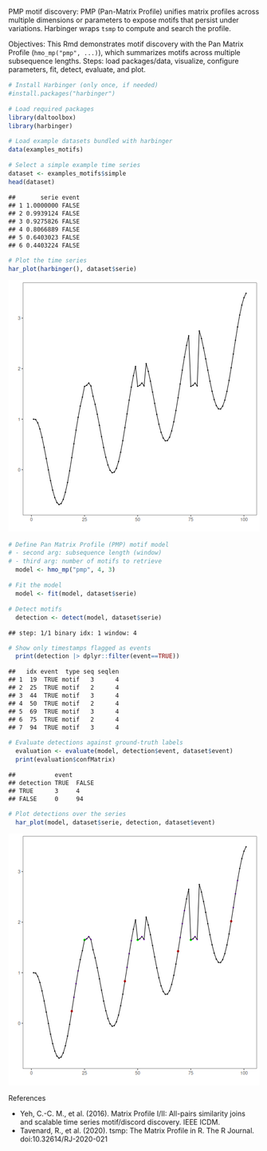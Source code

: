 PMP motif discovery: PMP (Pan-Matrix Profile) unifies matrix profiles across multiple dimensions or parameters to expose motifs that persist under variations. Harbinger wraps `tsmp` to compute and search the profile.

Objectives: This Rmd demonstrates motif discovery with the Pan Matrix Profile (`hmo_mp("pmp", ...)`), which summarizes motifs across multiple subsequence lengths. Steps: load packages/data, visualize, configure parameters, fit, detect, evaluate, and plot.


``` r
# Install Harbinger (only once, if needed)
#install.packages("harbinger")
```


``` r
# Load required packages
library(daltoolbox)
library(harbinger) 
```


``` r
# Load example datasets bundled with harbinger
data(examples_motifs)
```


``` r
# Select a simple example time series
dataset <- examples_motifs$simple
head(dataset)
```

```
##       serie event
## 1 1.0000000 FALSE
## 2 0.9939124 FALSE
## 3 0.9275826 FALSE
## 4 0.8066889 FALSE
## 5 0.6403023 FALSE
## 6 0.4403224 FALSE
```


``` r
# Plot the time series
har_plot(harbinger(), dataset$serie)
```

![plot of chunk unnamed-chunk-5](fig/hmo_mp_pmp/unnamed-chunk-5-1.png)


``` r
# Define Pan Matrix Profile (PMP) motif model
# - second arg: subsequence length (window)
# - third arg: number of motifs to retrieve
  model <- hmo_mp("pmp", 4, 3)
```


``` r
# Fit the model
  model <- fit(model, dataset$serie)
```


``` r
# Detect motifs
  detection <- detect(model, dataset$serie)
```

```
## step: 1/1 binary idx: 1 window: 4
```


``` r
# Show only timestamps flagged as events
  print(detection |> dplyr::filter(event==TRUE))
```

```
##   idx event  type seq seqlen
## 1  19  TRUE motif   3      4
## 2  25  TRUE motif   2      4
## 3  44  TRUE motif   3      4
## 4  50  TRUE motif   2      4
## 5  69  TRUE motif   3      4
## 6  75  TRUE motif   2      4
## 7  94  TRUE motif   3      4
```


``` r
# Evaluate detections against ground-truth labels
  evaluation <- evaluate(model, detection$event, dataset$event)
  print(evaluation$confMatrix)
```

```
##           event      
## detection TRUE  FALSE
## TRUE      3     4    
## FALSE     0     94
```


``` r
# Plot detections over the series
  har_plot(model, dataset$serie, detection, dataset$event)
```

![plot of chunk unnamed-chunk-11](fig/hmo_mp_pmp/unnamed-chunk-11-1.png)

References 
- Yeh, C.-C. M., et al. (2016). Matrix Profile I/II: All-pairs similarity joins and scalable time series motif/discord discovery. IEEE ICDM.
- Tavenard, R., et al. (2020). tsmp: The Matrix Profile in R. The R Journal. doi:10.32614/RJ-2020-021
